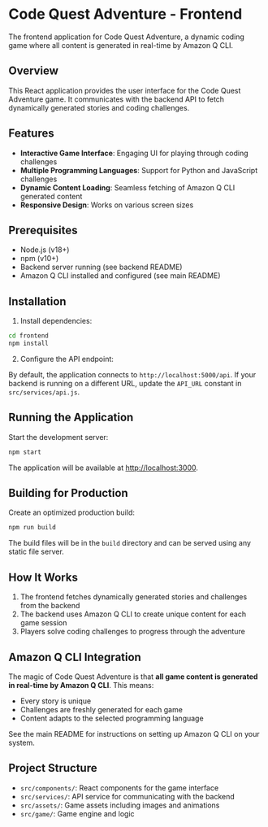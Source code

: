 # Code Quest Adventure - Frontend

The frontend application for Code Quest Adventure, a dynamic coding game where all content is generated in real-time by Amazon Q CLI.

## Overview

This React application provides the user interface for the Code Quest Adventure game. It communicates with the backend API to fetch dynamically generated stories and coding challenges.

## Features

- **Interactive Game Interface**: Engaging UI for playing through coding challenges
- **Multiple Programming Languages**: Support for Python and JavaScript challenges
- **Dynamic Content Loading**: Seamless fetching of Amazon Q CLI generated content
- **Responsive Design**: Works on various screen sizes

## Prerequisites

- Node.js (v18+)
- npm (v10+)
- Backend server running (see backend README)
- Amazon Q CLI installed and configured (see main README)

## Installation

1. Install dependencies:

```bash
cd frontend
npm install
```

2. Configure the API endpoint:

By default, the application connects to `http://localhost:5000/api`. If your backend is running on a different URL, update the `API_URL` constant in `src/services/api.js`.

## Running the Application

Start the development server:

```bash
npm start
```

The application will be available at [http://localhost:3000](http://localhost:3000).

## Building for Production

Create an optimized production build:

```bash
npm run build
```

The build files will be in the `build` directory and can be served using any static file server.

## How It Works

1. The frontend fetches dynamically generated stories and challenges from the backend
2. The backend uses Amazon Q CLI to create unique content for each game session
3. Players solve coding challenges to progress through the adventure

## Amazon Q CLI Integration

The magic of Code Quest Adventure is that **all game content is generated in real-time by Amazon Q CLI**. This means:

- Every story is unique
- Challenges are freshly generated for each game
- Content adapts to the selected programming language

See the main README for instructions on setting up Amazon Q CLI on your system.

## Project Structure

- `src/components/`: React components for the game interface
- `src/services/`: API service for communicating with the backend
- `src/assets/`: Game assets including images and animations
- `src/game/`: Game engine and logic